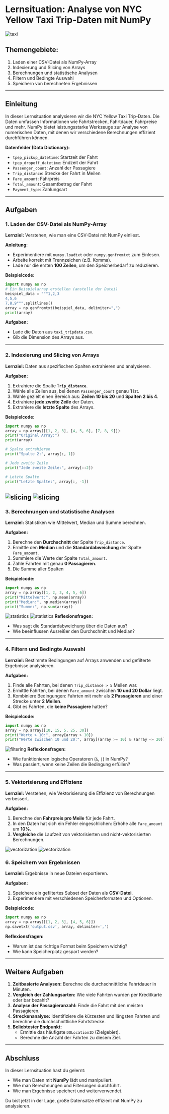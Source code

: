 # Lernsituation: Analyse von NYC Yellow Taxi Trip-Daten mit NumPy

![taxi](./images/intro.png)
## Themengebiete:
1. Laden einer CSV-Datei als NumPy-Array  
2. Indexierung und Slicing von Arrays  
3. Berechnungen und statistische Analysen  
4. Filtern und Bedingte Auswahl  
5. Speichern von berechneten Ergebnissen  

---

## Einleitung  

In dieser Lernsituation analysieren wir die NYC Yellow Taxi Trip-Daten. Die Daten umfassen Informationen wie Fahrtstrecken, Fahrtdauer, Fahrpreise und mehr. NumPy bietet leistungsstarke Werkzeuge zur Analyse von numerischen Daten, mit denen wir verschiedene Berechnungen effizient durchführen können.  

**Datenfelder (Data Dictionary):**  
- `tpep_pickup_datetime`: Startzeit der Fahrt  
- `tpep_dropoff_datetime`: Endzeit der Fahrt  
- `Passenger_count`: Anzahl der Passagiere  
- `Trip_distance`: Strecke der Fahrt in Meilen  
- `Fare_amount`: Fahrpreis  
- `Total_amount`: Gesamtbetrag der Fahrt  
- `Payment_type`: Zahlungsart  

---

## Aufgaben  

### 1. Laden der CSV-Datei als NumPy-Array  

**Lernziel:** Verstehen, wie man eine CSV-Datei mit NumPy einliest.  

**Anleitung:**  
- Experimentiere mit `numpy.loadtxt` oder `numpy.genfromtxt` zum Einlesen.  
- Arbeite korrekt mit Trennzeichen (z.B. Komma).  
- Lade nur die ersten **100 Zeilen**, um den Speicherbedarf zu reduzieren.  

**Beispielcode:**  
```python
import numpy as np
# Ein Beispielarray erstellen (anstelle der Datei)
beispiel_data = """1,2,3
4,5,6
7,8,9""".splitlines()
array = np.genfromtxt(beispiel_data, delimiter=",")
print(array)
```

**Aufgaben:**  
- Lade die Daten aus `taxi_tripdata.csv`.  
- Gib die Dimension des Arrays aus.  

---

### 2. Indexierung und Slicing von Arrays  

**Lernziel:** Daten aus spezifischen Spalten extrahieren und analysieren.  

**Aufgaben:**  
1. Extrahiere die Spalte **`Trip_distance`**.  
2. Wähle alle Zeilen aus, bei denen `Passenger_count` genau **1** ist.  
3. Wähle gezielt einen Bereich aus: **Zeilen 10 bis 20** und **Spalten 2 bis 4**.  
4. Extrahiere **jede zweite Zeile** der Daten.  
5. Extrahiere die **letzte Spalte** des Arrays.  

**Beispielcode:**  
```python
import numpy as np
array = np.array([[1, 2, 3], [4, 5, 6], [7, 8, 9]])
print("Original Array:")
print(array)

# Spalte extrahieren
print("Spalte 2:", array[:, 1])

# Jede zweite Zeile
print("Jede zweite Zeile:", array[::2])

# Letzte Spalte
print("Letzte Spalte:", array[:, -1])
```
![slicing](./images/slicing.png)
![slicing](./images/slicing2.png)
---

### 3. Berechnungen und statistische Analysen  

**Lernziel:** Statistiken wie Mittelwert, Median und Summe berechnen.  

**Aufgaben:**  
1. Berechne den **Durchschnitt** der Spalte `Trip_distance`.  
2. Ermittle den **Median** und die **Standardabweichung** der Spalte `Fare_amount`.  
3. Summiere die Werte der Spalte `Total_amount`.  
4. Zähle Fahrten mit genau **0 Passagieren**.  
5. Die Summe aller Spalten 

**Beispielcode:**  
```python
import numpy as np
array = np.array([1, 2, 3, 4, 5, 6])
print("Mittelwert:", np.mean(array))
print("Median:", np.median(array))
print("Summe:", np.sum(array))
```
![statistics](./images/stats.png)
![statistics](./images/stats2.png)
**Reflexionsfragen:**  
- Was sagt die Standardabweichung über die Daten aus?  
- Wie beeinflussen Ausreißer den Durchschnitt und Median?  

---

### 4. Filtern und Bedingte Auswahl  

**Lernziel:** Bestimmte Bedingungen auf Arrays anwenden und gefilterte Ergebnisse analysieren.  

**Aufgaben:**  
1. Finde alle Fahrten, bei denen `Trip_distance > 5` Meilen war.  
2. Ermittle Fahrten, bei denen `Fare_amount` zwischen **10 und 20 Dollar** liegt.  
3. Kombiniere Bedingungen: Fahrten mit mehr als **2 Passagieren** und einer Strecke unter **2 Meilen**. 
4. Gibt es Fahrten, die **keine Passagiere** hatten?

**Beispielcode:**  
```python
import numpy as np
array = np.array([10, 15, 5, 25, 30])
print("Werte > 10:", array[array > 10])
print("Werte zwischen 10 und 20:", array[(array >= 10) & (array <= 20)])
```
![filtering](./images/filtering.png)
**Reflexionsfragen:**  
- Wie funktionieren logische Operatoren (`&`, `|`) in NumPy?  
- Was passiert, wenn keine Zeilen die Bedingung erfüllen?  

---

### 5. Vektorisierung und Effizienz

**Lernziel:** Verstehen, wie Vektorisierung die Effizienz von Berechnungen verbessert.

**Aufgaben:**
1. Berechne den **Fahrpreis pro Meile** für jede Fahrt.
2. In den Daten hat sich ein Fehler eingeschlichen: Erhöhe alle `Fare_amount` um **10%**.
3. **Vergleiche** die Laufzeit von vektorisierten und nicht-vektorisierten Berechnungen.

![vectorization](./images/vec1.png)
![vectorization](./images/vec2.png)

### 6. Speichern von Ergebnissen  

**Lernziel:** Ergebnisse in neue Dateien exportieren.  

**Aufgaben:**  
1. Speichere ein gefiltertes Subset der Daten als **CSV-Datei**.  
2. Experimentiere mit verschiedenen Speicherformaten und Optionen.  

**Beispielcode:**  
```python
import numpy as np
array = np.array([[1, 2, 3], [4, 5, 6]])
np.savetxt('output.csv', array, delimiter=',')
```

**Reflexionsfragen:**  
- Warum ist das richtige Format beim Speichern wichtig?  
- Wie kann Speicherplatz gespart werden?  

---

## Weitere Aufgaben  

1. **Zeitbasierte Analysen:** Berechne die durchschnittliche Fahrtdauer in Minuten.  
2. **Vergleich der Zahlungsarten:** Wie viele Fahrten wurden per Kreditkarte oder bar bezahlt?  
3. **Analyse der Passagieranzahl:** Finde die Fahrt mit den meisten Passagieren.  
4. **Streckenanalyse:** Identifiziere die kürzesten und längsten Fahrten und berechne die durchschnittliche Fahrtstrecke.  
5. **Beliebtester Endpunkt:**  
   - Ermittle das häufigste `DOLocationID` (Zielgebiet).  
   - Berechne die Anzahl der Fahrten zu diesem Ziel.  

---

## Abschluss  

In dieser Lernsituation hast du gelernt:  
- Wie man Daten mit **NumPy** lädt und manipuliert.  
- Wie man Berechnungen und Filterungen durchführt.  
- Wie man Ergebnisse speichert und weiterverwendet.  

Du bist jetzt in der Lage, große Datensätze effizient mit NumPy zu analysieren.  
